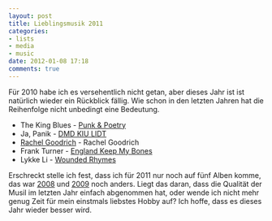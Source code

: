 ```yaml
---
layout: post
title: Lieblingsmusik 2011
categories:
- lists
- media 
- music
date: 2012-01-08 17:18
comments: true
---
```

Für 2010 habe ich es versehentlich nicht getan, aber dieses Jahr ist ist natürlich wieder ein 
Rückblick fällig. Wie schon in den letzten Jahren hat die Reihenfolge nicht unbedingt eine 
Bedeutung. 

* The King Blues - [Punk & Poetry][1]
* Ja, Panik - [DMD KIU LIDT][2]
* [Rachel Goodrich][3] - Rachel Goodrich
* Frank Turner - [England Keep My Bones][4]
* Lykke Li - [Wounded Rhymes][5]

Erschreckt stelle ich fest, dass ich für 2011 nur noch auf fünf Alben komme, das war [2008][6] und
[2009][7] noch anders. Liegt das daran, dass die Qualität der Musil im letzten Jahr einfach abgenommen
hat, oder wende ich nicht mehr genug Zeit für mein einstmals liebstes Hobby auf? Ich hoffe, dass es
dieses Jahr wieder besser wird.

[1]: http://musicbrainz.org/release/04017d57-82e9-4fa7-99e5-f3b80a4eb704
[2]: http://musicbrainz.org/release/4eab8683-6fda-4938-b8f8-ce83a082e13d
[3]: http://musicbrainz.org/artist/0b7a1a30-3135-4c18-83e4-d724bd9031aa
[4]: http://musicbrainz.org/release/147d251d-717d-40da-b59e-904802afa85c
[5]: http://musicbrainz.org/release/bd2c833e-725b-4947-a26c-c776a727c375
[6]: post/2008/12/09/lieblingsmusik-2008/
[7]: post/2009/12/30/lieblingsmusik-2009/
